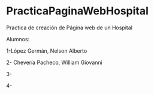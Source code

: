 # PracticaPaginaWebHospital
Practica de creación de Página web de un Hospital


Alumnos:

1-López Germán, Nelson Alberto

2- Chevería Pacheco, William Giovanni

3-

4-

